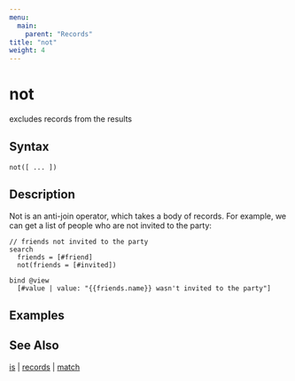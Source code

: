 ```yaml
---
menu:
  main:
    parent: "Records"
title: "not"
weight: 4
---
```


# not

excludes records from the results

## Syntax

```eve
not([ ... ])
```

## Description

Not is an anti-join operator, which takes a body of records. For example, we can get a list of people who are not invited to the party:

```eve
// friends not invited to the party
search
  friends = [#friend]
  not(friends = [#invited])

bind @view
  [#value | value: "{{friends.name}} wasn't invited to the party"]
```

## Examples

## See Also

[is](../is) | [records](../records) | [match](../search)
